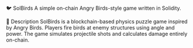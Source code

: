 🐦 SolBirds
A simple on-chain Angry Birds-style game written in Solidity.

🎯 Description
SolBirds is a blockchain-based physics puzzle game inspired by Angry Birds.
Players fire birds at enemy structures using angle and power.
The game simulates projectile shots and calculates damage entirely on-chain.
